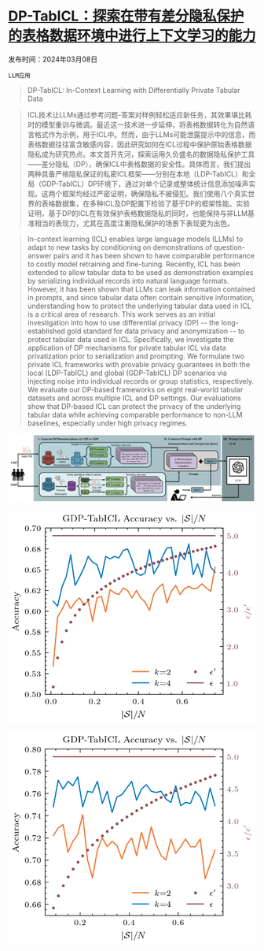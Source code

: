 # [DP-TabICL：探索在带有差分隐私保护的表格数据环境中进行上下文学习的能力](https://arxiv.org/abs/2403.05681)

发布时间：2024年03月08日

`LLM应用`

> DP-TabICL: In-Context Learning with Differentially Private Tabular Data

> ICL技术让LLMs通过参考问题-答案对样例轻松适应新任务，其效果堪比耗时的模型重训与微调。最近这一技术进一步延伸，将表格数据转化为自然语言格式作为示例，用于ICL中。然而，由于LLMs可能泄露提示中的信息，而表格数据往往富含敏感内容，因此研究如何在ICL过程中保护原始表格数据隐私成为研究热点。本文首开先河，探索运用久负盛名的数据隐私保护工具——差分隐私（DP），确保ICL中表格数据的安全性。具体而言，我们提出两种具备严格隐私保证的私密ICL框架——分别在本地（LDP-TabICL）和全局（GDP-TabICL）DP环境下，通过对单个记录或整体统计信息添加噪声实现。这两个框架均经过严密证明，确保隐私不被侵犯。我们使用八个真实世界的表格数据集，在多种ICL及DP配置下检验了基于DP的框架性能。实验证明，基于DP的ICL在有效保护表格数据隐私的同时，也能保持与非LLM基准相当的表现力，尤其在高度注重隐私保护的场景下表现更为出色。

> In-context learning (ICL) enables large language models (LLMs) to adapt to new tasks by conditioning on demonstrations of question-answer pairs and it has been shown to have comparable performance to costly model retraining and fine-tuning. Recently, ICL has been extended to allow tabular data to be used as demonstration examples by serializing individual records into natural language formats. However, it has been shown that LLMs can leak information contained in prompts, and since tabular data often contain sensitive information, understanding how to protect the underlying tabular data used in ICL is a critical area of research. This work serves as an initial investigation into how to use differential privacy (DP) -- the long-established gold standard for data privacy and anonymization -- to protect tabular data used in ICL. Specifically, we investigate the application of DP mechanisms for private tabular ICL via data privatization prior to serialization and prompting. We formulate two private ICL frameworks with provable privacy guarantees in both the local (LDP-TabICL) and global (GDP-TabICL) DP scenarios via injecting noise into individual records or group statistics, respectively. We evaluate our DP-based frameworks on eight real-world tabular datasets and across multiple ICL and DP settings. Our evaluations show that DP-based ICL can protect the privacy of the underlying tabular data while achieving comparable performance to non-LLM baselines, especially under high privacy regimes.

![DP-TabICL：探索在带有差分隐私保护的表格数据环境中进行上下文学习的能力](../../../paper_images/2403.05681/dp-tabicl.png)

![DP-TabICL：探索在带有差分隐私保护的表格数据环境中进行上下文学习的能力](../../../paper_images/2403.05681/gdp-tabicl-ablation-adult-13b.png)

![DP-TabICL：探索在带有差分隐私保护的表格数据环境中进行上下文学习的能力](../../../paper_images/2403.05681/gdp-tabicl-ablation-heart-13b.png)